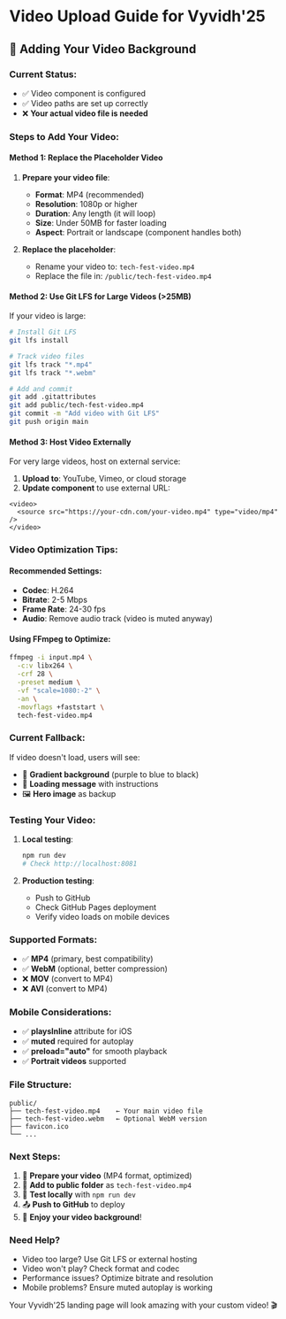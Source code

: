 # Video Upload Guide for Vyvidh'25

## 🎥 Adding Your Video Background

### Current Status:
- ✅ Video component is configured
- ✅ Video paths are set up correctly  
- ❌ **Your actual video file is needed**

### Steps to Add Your Video:

#### Method 1: Replace the Placeholder Video
1. **Prepare your video file**:
   - **Format**: MP4 (recommended)
   - **Resolution**: 1080p or higher
   - **Duration**: Any length (it will loop)
   - **Size**: Under 50MB for faster loading
   - **Aspect**: Portrait or landscape (component handles both)

2. **Replace the placeholder**:
   - Rename your video to: `tech-fest-video.mp4`
   - Replace the file in: `/public/tech-fest-video.mp4`

#### Method 2: Use Git LFS for Large Videos (>25MB)
If your video is large:

```bash
# Install Git LFS
git lfs install

# Track video files
git lfs track "*.mp4"
git lfs track "*.webm"

# Add and commit
git add .gitattributes
git add public/tech-fest-video.mp4
git commit -m "Add video with Git LFS"
git push origin main
```

#### Method 3: Host Video Externally
For very large videos, host on external service:

1. **Upload to**: YouTube, Vimeo, or cloud storage
2. **Update component** to use external URL:

```tsx
<video>
  <source src="https://your-cdn.com/your-video.mp4" type="video/mp4" />
</video>
```

### Video Optimization Tips:

#### Recommended Settings:
- **Codec**: H.264
- **Bitrate**: 2-5 Mbps
- **Frame Rate**: 24-30 fps
- **Audio**: Remove audio track (video is muted anyway)

#### Using FFmpeg to Optimize:
```bash
ffmpeg -i input.mp4 \
  -c:v libx264 \
  -crf 28 \
  -preset medium \
  -vf "scale=1080:-2" \
  -an \
  -movflags +faststart \
  tech-fest-video.mp4
```

### Current Fallback:
If video doesn't load, users will see:
- 🎨 **Gradient background** (purple to blue to black)
- 📝 **Loading message** with instructions
- 🖼️ **Hero image** as backup

### Testing Your Video:

1. **Local testing**:
   ```bash
   npm run dev
   # Check http://localhost:8081
   ```

2. **Production testing**:
   - Push to GitHub
   - Check GitHub Pages deployment
   - Verify video loads on mobile devices

### Supported Formats:
- ✅ **MP4** (primary, best compatibility)
- ✅ **WebM** (optional, better compression)
- ❌ **MOV** (convert to MP4)
- ❌ **AVI** (convert to MP4)

### Mobile Considerations:
- ✅ **playsInline** attribute for iOS
- ✅ **muted** required for autoplay
- ✅ **preload="auto"** for smooth playback
- ✅ **Portrait videos** supported

### File Structure:
```
public/
├── tech-fest-video.mp4    ← Your main video file
├── tech-fest-video.webm   ← Optional WebM version
├── favicon.ico
└── ...
```

### Next Steps:
1. 📁 **Prepare your video** (MP4 format, optimized)
2. 📂 **Add to public folder** as `tech-fest-video.mp4`
3. 🚀 **Test locally** with `npm run dev`
4. 📤 **Push to GitHub** to deploy
5. 🎉 **Enjoy your video background**!

### Need Help?
- Video too large? Use Git LFS or external hosting
- Video won't play? Check format and codec
- Performance issues? Optimize bitrate and resolution
- Mobile problems? Ensure muted autoplay is working

Your Vyvidh'25 landing page will look amazing with your custom video! 🎬
